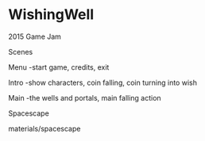 # WishingWell
2015 Game Jam


Scenes

Menu
  -start game, credits, exit

Intro
  -show characters, coin falling, coin turning into wish

Main
  -the wells and portals, main falling action



Spacescape

materials/spacescape


